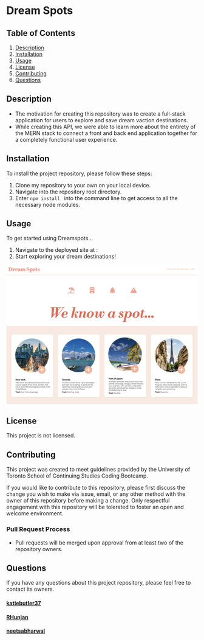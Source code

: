 # Dream Spots

  ## Table of Contents
  1. [Description](#description)
  2. [Installation](#installation)
  3. [Usage](#usage)
  4. [License](#license)
  5. [Contributing](#contributing)
  6. [Questions](#questions)

## Description
- The motivation for creating this repository was to create a full-stack application for users to explore and save dream vaction destinations.
- While creating this API, we were able to learn more about the entirety of the MERN stack to connect a front and back end application together for a completely functional user experience.

## Installation
To install the project repository, please follow these steps:
1. Clone my repository to your own on your local device.
2. Navigate into the repository root directory.
3. Enter ```npm install ``` into the command line to get access to all the necessary node modules.

## Usage
To get started using Dreamspots...
1. Navigate to the deployed site at :
2. Start exploring your dream destinations!

![Homepage](./client/src/assets/images/readme.jpg)

## License
This project is not licensed.

## Contributing
This project was created to meet guidelines provided by the University of Toronto School of Continuing Studies Coding Bootcamp. 

If you would like to contribute to this repository, please first discuss the change you wish to make via issue, email, or any other method with the owner of this repository before making a change. Only respectful engagement with this repository will be tolerated to foster an open and welcome environment.

  ### Pull Request Process
  - Pull requests will be merged upon approval from at least two of the repository owners.

## Questions
If you have any questions about this project repository, please feel free to contact its owners.
  #### [katiebutler37](https://github.com/katiebutler37)
  #### [RHunjan](https://github.com/RHunjan)
  #### [neetsabharwal](https://github.com/neetsabharwal)